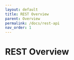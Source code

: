 ```yaml
---
layout: default
title: REST Overview
parent: Overview
permalink: /docs/rest-api
nav_order: 1
---
```

# REST Overview
